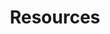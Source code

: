 ---
layout: page
title: Resources
permalink: /information/resources/
order: 6
subnav: true
blocks_before:
  - layout: "block_image_banner"
    image: /assets/images/banner/banner-contactus.jpg
  - layout: "block_blog_list"
    card_per_line: 3
    category: "resources"
---